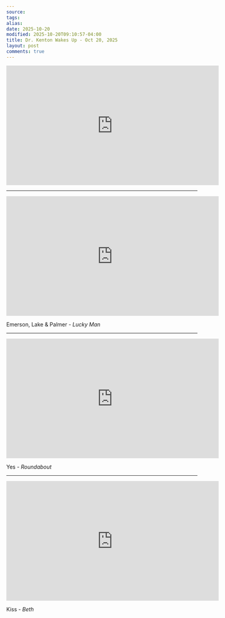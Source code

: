 ```yaml
---
source:
tags:
alias:
date: 2025-10-20
modified: 2025-10-20T09:10:57-04:00
title: Dr. Kenton Wakes Up - Oct 20, 2025
layout: post
comments: true
---
```


  

<iframe width="560" height="315" src="https://www.youtube.com/embed/sfXNf0O1ics" title="YouTube video player" frameborder="0" allow="accelerometer; autoplay; clipboard-write; encrypted-media; gyroscope; picture-in-picture; web-share" allowfullscreen></iframe>

<!-- <img src="{{site.baseurl}}/images/[REPLACE]" width="560"> -->

---

<iframe width="560" height="315" src="https://www.youtube.com/embed/yRvljAT4O6Q?si=w8WPI88mKLuI8UUU" title="YouTube video player" frameborder="0" allow="accelerometer; autoplay; clipboard-write; encrypted-media; gyroscope; picture-in-picture; web-share" referrerpolicy="strict-origin-when-cross-origin" allowfullscreen></iframe>

Emerson, Lake & Palmer - *Lucky Man*


---

<iframe width="560" height="315" src="https://www.youtube.com/embed/LuGAWR2eRyQ?si=vvBmCyQc6wEsdOyl" title="YouTube video player" frameborder="0" allow="accelerometer; autoplay; clipboard-write; encrypted-media; gyroscope; picture-in-picture; web-share" referrerpolicy="strict-origin-when-cross-origin" allowfullscreen></iframe>


Yes - *Roundabout*


---

<iframe width="560" height="315" src="https://www.youtube.com/embed/cWFc1yUy1lM?si=VBbzBNDPuRS_IehV" title="YouTube video player" frameborder="0" allow="accelerometer; autoplay; clipboard-write; encrypted-media; gyroscope; picture-in-picture; web-share" referrerpolicy="strict-origin-when-cross-origin" allowfullscreen></iframe>

Kiss - *Beth*